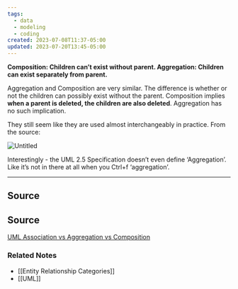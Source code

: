 ```yaml
---
tags:
  - data
  - modeling
  - coding
created: 2023-07-08T11:37-05:00
updated: 2023-07-20T13:45-05:00
---
```

**Composition: Children can’t exist without parent. Aggregation: Children can exist separately from parent.**

Aggregation and Composition are very similar. The difference is whether or not the children can possibly exist without the parent. Composition implies ****************************************************************************************when a parent is deleted, the children are also deleted****************************************************************************************. Aggregation has no such implication. 

They still seem like they are used almost interchangeably in practice. From the source:

 

![Untitled](Untitled%2037.png)

Interestingly - the UML 2.5 Specification doesn’t even define ‘Aggregation’. Like it’s not in there at all when you Ctrl+f ‘aggregation’.

---

## Source

## Source

[UML Association vs Aggregation vs Composition](https://www.visual-paradigm.com/guide/uml-unified-modeling-language/uml-aggregation-vs-composition/)

### Related Notes
- [[Entity Relationship Categories]] 
- [[UML]]